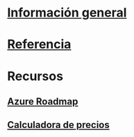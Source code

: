 # [Información general](index.md)
# [Referencia](http://docs.microsoft.com/dotnet/api/?term=Microsoft.Azure)
# Recursos
## [Azure Roadmap](https://azure.microsoft.com/roadmap/)
## [Calculadora de precios](https://azure.microsoft.com/pricing/calculator/)

